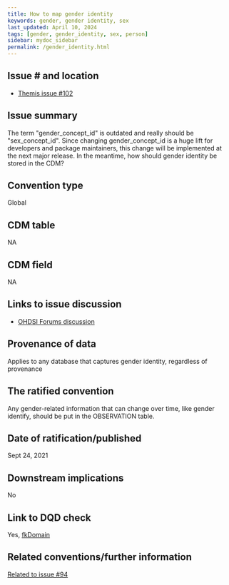 ```yaml
---
title: How to map gender identity
keywords: gender, gender identity, sex
last_updated: April 10, 2024
tags: [gender, gender_identity, sex, person]
sidebar: mydoc_sidebar
permalink: /gender_identity.html
---
```


## Issue # and location
- [Themis issue #102]([#102](https://github.com/OHDSI/Themis/issues/102))

## Issue summary
The term "gender_concept_id" is outdated and really should be "sex_concept_id". Since changing gender_concept_id is a huge lift for developers and package maintainers, this change will be implemented at the next major release. In the meantime, how should gender identity be stored in the CDM?

## Convention type
Global

## CDM table
NA

## CDM field
NA

## Links to issue discussion
- [OHDSI Forums discussion](https://forums.ohdsi.org/t/can-we-migrate-from-gender-to-sex-please/18875)

## Provenance of data
Applies to any database that captures gender identity, regardless of provenance

## The ratified convention
Any gender-related information that can change over time, like gender identify, should be put in the OBSERVATION table.

## Date of ratification/published
Sept 24, 2021 

## Downstream implications
No

## Link to DQD check
Yes, [fkDomain](https://ohdsi.github.io/DataQualityDashboard/articles/checks/fkDomain.html)

## Related conventions/further information
[Related to issue #94](https://github.com/OHDSI/Themis/issues/94)